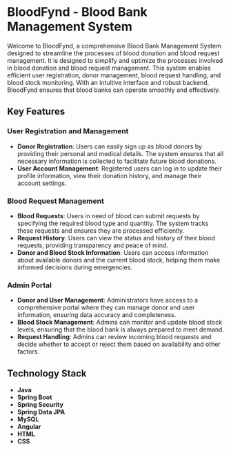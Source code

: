 # BloodFynd - Blood Bank Management System

Welcome to BloodFynd, a comprehensive Blood Bank Management System designed to streamline the processes of blood donation and blood request management. It is designed to simplify and optimize the processes involved in blood donation and blood request management. This system enables efficient user registration, donor management, blood request handling, and blood stock monitoring. With an intuitive interface and robust backend, BloodFynd ensures that blood banks can operate smoothly and effectively.

## Key Features

### User Registration and Management
- **Donor Registration**: Users can easily sign up as blood donors by providing their personal and medical details. The system ensures that all necessary information is collected to facilitate future blood donations.
- **User Account Management**: Registered users can log in to update their profile information, view their donation history, and manage their account settings.

### Blood Request Management
- **Blood Requests**: Users in need of blood can submit requests by specifying the required blood type and quantity. The system tracks these requests and ensures they are processed efficiently.
- **Request History**: Users can view the status and history of their blood requests, providing transparency and peace of mind.
- **Donor and Blood Stock Information**: Users can access information about available donors and the current blood stock, helping them make informed decisions during emergencies.

### Admin Portal
- **Donor and User Management**: Administrators have access to a comprehensive portal where they can manage donor and user information, ensuring data accuracy and completeness.
- **Blood Stock Management**: Admins can monitor and update blood stock levels, ensuring that the blood bank is always prepared to meet demand.
- **Request Handling**: Admins can review incoming blood requests and decide whether to accept or reject them based on availability and other factors.

## Technology Stack
- **Java**
- **Spring Boot**
- **Spring Security**
- **Spring Data JPA**
- **MySQL**
- **Angular**
- **HTML**
- **CSS**


